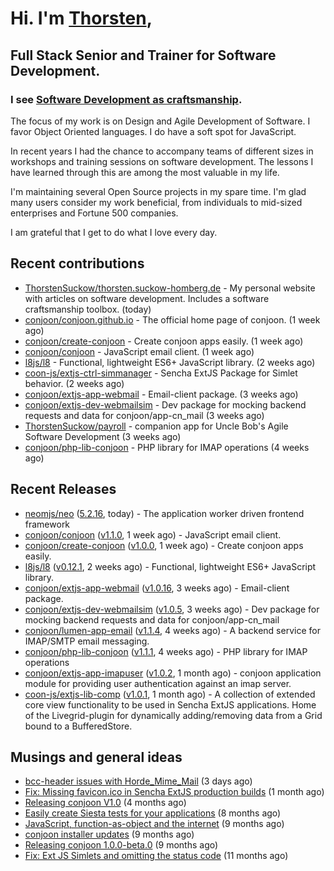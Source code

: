 # Hi. I'm [Thorsten](https://thorsten.suckow-homberg.de/about),
## Full Stack Senior and Trainer for Software Development.

### I see [Software Development as craftsmanship](https://thorsten.suckow-homberg.de/docs/articles/software-craftsmanship/).

The focus of my work is on Design and Agile Development of Software.
I favor Object Oriented languages. I do have a soft spot for JavaScript.

In recent years I had the chance to accompany teams of different sizes in workshops and training sessions on software development. The lessons I have learned through this are among the most valuable in my life.

I'm maintaining several Open Source projects in my spare time. I'm glad many users consider my work beneficial, from individuals to mid-sized enterprises and Fortune 500 companies.

I am grateful that I get to do what I love every day.


## Recent contributions

- [ThorstenSuckow/thorsten.suckow-homberg.de](https://github.com/ThorstenSuckow/thorsten.suckow-homberg.de) - My personal website with articles on software development. Includes a software craftsmanship toolbox. (today)
- [conjoon/conjoon.github.io](https://github.com/conjoon/conjoon.github.io) - The official home page of conjoon. (1 week ago)
- [conjoon/create-conjoon](https://github.com/conjoon/create-conjoon) - Create conjoon apps easily. (1 week ago)
- [conjoon/conjoon](https://github.com/conjoon/conjoon) - JavaScript email client.  (1 week ago)
- [l8js/l8](https://github.com/l8js/l8) - Functional, lightweight ES6&#43; JavaScript library. (2 weeks ago)
- [coon-js/extjs-ctrl-simmanager](https://github.com/coon-js/extjs-ctrl-simmanager) - Sencha ExtJS Package for Simlet behavior. (2 weeks ago)
- [conjoon/extjs-app-webmail](https://github.com/conjoon/extjs-app-webmail) - Email-client package. (3 weeks ago)
- [conjoon/extjs-dev-webmailsim](https://github.com/conjoon/extjs-dev-webmailsim) - Dev package for mocking backend requests and data for conjoon/app-cn_mail (3 weeks ago)
- [ThorstenSuckow/payroll](https://github.com/ThorstenSuckow/payroll) - companion app for Uncle Bob&#39;s Agile Software Development (3 weeks ago)
- [conjoon/php-lib-conjoon](https://github.com/conjoon/php-lib-conjoon) - PHP library for IMAP operations (4 weeks ago)


## Recent Releases

- [neomjs/neo](https://github.com/neomjs/neo) ([5.2.16](https://github.com/neomjs/neo/releases/tag/5.2.16), today) - The application worker driven frontend framework
- [conjoon/conjoon](https://github.com/conjoon/conjoon) ([v1.1.0](https://github.com/conjoon/conjoon/releases/tag/v1.1.0), 1 week ago) - JavaScript email client. 
- [conjoon/create-conjoon](https://github.com/conjoon/create-conjoon) ([v1.0.0](https://github.com/conjoon/create-conjoon/releases/tag/v1.0.0), 1 week ago) - Create conjoon apps easily.
- [l8js/l8](https://github.com/l8js/l8) ([v0.12.1](https://github.com/l8js/l8/releases/tag/v0.12.1), 2 weeks ago) - Functional, lightweight ES6&#43; JavaScript library.
- [conjoon/extjs-app-webmail](https://github.com/conjoon/extjs-app-webmail) ([v1.0.16](https://github.com/conjoon/extjs-app-webmail/releases/tag/v1.0.16), 3 weeks ago) - Email-client package.
- [conjoon/extjs-dev-webmailsim](https://github.com/conjoon/extjs-dev-webmailsim) ([v1.0.5](https://github.com/conjoon/extjs-dev-webmailsim/releases/tag/v1.0.5), 3 weeks ago) - Dev package for mocking backend requests and data for conjoon/app-cn_mail
- [conjoon/lumen-app-email](https://github.com/conjoon/lumen-app-email) ([v1.1.4](https://github.com/conjoon/lumen-app-email/releases/tag/v1.1.4), 4 weeks ago) - A backend service for IMAP/SMTP email messaging.
- [conjoon/php-lib-conjoon](https://github.com/conjoon/php-lib-conjoon) ([v1.1.1](https://github.com/conjoon/php-lib-conjoon/releases/tag/v1.1.1), 4 weeks ago) - PHP library for IMAP operations
- [conjoon/extjs-app-imapuser](https://github.com/conjoon/extjs-app-imapuser) ([v1.0.2](https://github.com/conjoon/extjs-app-imapuser/releases/tag/v1.0.2), 1 month ago) - conjoon application module for providing user authentication against an imap server.
- [coon-js/extjs-lib-comp](https://github.com/coon-js/extjs-lib-comp) ([v1.0.1](https://github.com/coon-js/extjs-lib-comp/releases/tag/v1.0.1), 1 month ago) - A collection of extended core view functionality to be used in Sencha ExtJS applications. Home of the Livegrid-plugin for dynamically adding/removing data from a Grid bound to a BufferedStore.

## Musings and general ideas

- [bcc-header issues with Horde_Mime_Mail](https://thorsten.suckow-homberg.de/blog/2023/03/20/horde-mail-ignores-bcc) (3 days ago)
- [Fix: Missing favicon.ico in Sencha ExtJS production builds](https://thorsten.suckow-homberg.de/blog/2023/02/19/fix-missing-favicon-in-extjs) (1 month ago)
- [Releasing conjoon V1.0](https://thorsten.suckow-homberg.de/blog/Releasing-conjoon-V1.0) (4 months ago)
- [Easily create Siesta tests for your applications](https://thorsten.suckow-homberg.de/blog/2022/07/15/easily-create-siesta-tests-for-your-application) (8 months ago)
- [JavaScript, function-as-object and the internet](https://thorsten.suckow-homberg.de/blog/2022/06/14/javascript-function-as-object-and-the-internet) (9 months ago)
- [conjoon installer updates](https://thorsten.suckow-homberg.de/blog/2022/06/08/conjoon-installer-updates) (9 months ago)
- [Releasing conjoon 1.0.0-beta.0](https://thorsten.suckow-homberg.de/blog/2022/06/07/releasing-conjoon-1-0-0-beta) (9 months ago)
- [Fix: Ext JS Simlets and omitting the status code](https://thorsten.suckow-homberg.de/blog/2022/04/15/extjs-simlets-and-omitting-the-status-code) (11 months ago)
